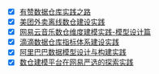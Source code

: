 - [x] [有赞数据仓库实践之路](https://smartsi.blog.csdn.net/article/details/128978508)
- [x] [美团外卖离线数仓建设实践](https://smartsi.blog.csdn.net/article/details/129109560)
- [x] [网易云音乐数仓维度建模实践-模型设计篇](https://smartsi.blog.csdn.net/article/details/129116091)
- [x] [滴滴数据仓库指标体系建设实践](https://smartsi.blog.csdn.net/article/details/129001799)
- [x] [阿里巴巴数据模型设计与构建实践](https://smartsi.blog.csdn.net/article/details/134066052)
- [x] [数仓建模平台在网易严选的探索实践](https://smartsi.blog.csdn.net/article/details/134103861)
